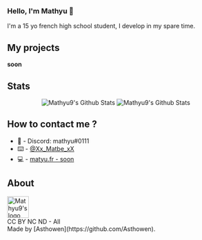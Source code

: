 ### Hello, I'm Mathyu 🖖

I'm a 15 yo french high school student, I develop in my spare time.

## My projects
  **soon**

## Stats
<p align="center">
  <img alt="Mathyu9's Github Stats" src="https://github-readme-stats.vercel.app/api?username=Matbe9&show_icons=true&hide_border=true&theme=tokyonight&hide=issues" />
  <img alt="Mathyu9's Github Stats" src="https://github-readme-stats.vercel.app/api/top-langs/?username=Matbe9&show_icons=true&layout=compact&hide_border=true&theme=tokyonight" />
</p>

## How to contact me ?
* 📯 - Discord: mathyu#0111
* ⌨️ - [@Xx_Matbe_xX](https://twitter.com/Xx_Matbe_xX)
* 💻 - [matyu.fr - soon](#)

## About
<img alt="Mathyu9's logo" src="https://avatars.githubusercontent.com/u/59774749?v=4" width="50px" />
<br/>
CC BY NC ND - All <br>
Made by [Asthowen](https://github.com/Asthowen).
